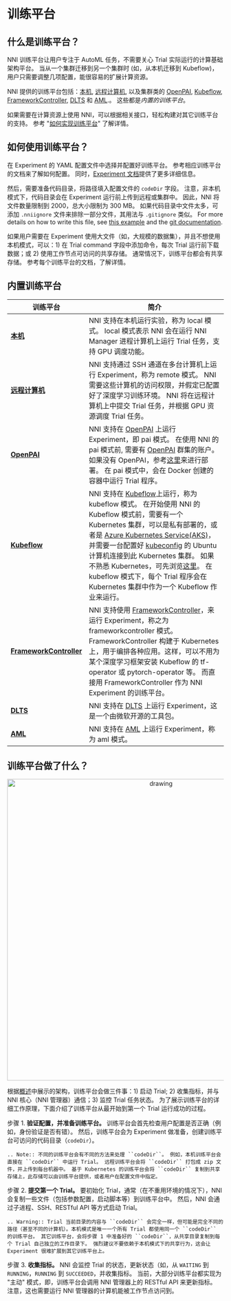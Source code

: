 # 训练平台

## 什么是训练平台？

NNI 训练平台让用户专注于 AutoML 任务，不需要关心 Trial 实际运行的计算基础架构平台。 当从一个集群迁移到另一个集群时 (如，从本机迁移到 Kubeflow)，用户只需要调整几项配置，能很容易的扩展计算资源。

NNI 提供的训练平台包括：[本机](./LocalMode.md), [远程计算机](./RemoteMachineMode.md), 以及集群类的 [OpenPAI](./PaiMode.md), [Kubeflow](./KubeflowMode.md), [FrameworkController](./FrameworkControllerMode.md), [DLTS](./DLTSMode.md) 和 [AML](./AMLMode.md).。 这些都是*内置的训练平台*。

如果需要在计算资源上使用 NNI，可以根据相关接口，轻松构建对其它训练平台的支持。 参考 "[如何实现训练平台](./HowToImplementTrainingService)" 了解详情。

## 如何使用训练平台？

在 Experiment 的 YAML 配置文件中选择并配置好训练平台。 参考相应训练平台的文档来了解如何配置。 同时，[Experiment 文档](../Tutorial/ExperimentConfig)提供了更多详细信息。

然后，需要准备代码目录，将路径填入配置文件的 `codeDir` 字段。 注意，非本机模式下，代码目录会在 Experiment 运行前上传到远程或集群中。 因此，NNI 将文件数量限制到 2000，总大小限制为 300 MB。 如果代码目录中文件太多，可添加 `.nniignore` 文件来排除一部分文件，其用法与 `.gitignore` 类似。 For more details on how to write this file, see [this example](https://github.com/Microsoft/nni/tree/v1.9/examples/trials/mnist-tfv1/.nniignore) and the [git documentation](https://git-scm.com/docs/gitignore#_pattern_format).

如果用户需要在 Experiment 使用大文件（如，大规模的数据集），并且不想使用本机模式，可以：1) 在 Trial command 字段中添加命令，每次 Trial 运行前下载数据；或 2) 使用工作节点可访问的共享存储。 通常情况下，训练平台都会有共享存储。 参考每个训练平台的文档，了解详情。

## 内置训练平台

| 训练平台                                                    | 简介                                                                                                                                                                                                                                                                                                                                                                                                                                                                                                                                     |
| ------------------------------------------------------- | -------------------------------------------------------------------------------------------------------------------------------------------------------------------------------------------------------------------------------------------------------------------------------------------------------------------------------------------------------------------------------------------------------------------------------------------------------------------------------------------------------------------------------------- |
| [__本机__](./LocalMode.md)                                | NNI 支持在本机运行实验，称为 local 模式。 local 模式表示 NNI 会在运行 NNI Manager 进程计算机上运行 Trial 任务，支持 GPU 调度功能。                                                                                                                                                                                                                                                                                                                                                                                                                                              |
| [__远程计算机__](./RemoteMachineMode.md)                     | NNI 支持通过 SSH 通道在多台计算机上运行 Experiment，称为 remote 模式。 NNI 需要这些计算机的访问权限，并假定已配置好了深度学习训练环境。 NNI 将在远程计算机上中提交 Trial 任务，并根据 GPU 资源调度 Trial 任务。                                                                                                                                                                                                                                                                                                                                                                                                   |
| [__OpenPAI__](./PaiMode.md)                             | NNI 支持在 [OpenPAI](https://github.com/Microsoft/pai) 上运行 Experiment，即 pai 模式。 在使用 NNI 的 pai 模式前, 需要有 [OpenPAI](https://github.com/Microsoft/pai) 群集的账户。 如果没有 OpenPAI，参考[这里](https://github.com/Microsoft/pai#how-to-deploy)来进行部署。 在 pai 模式中，会在 Docker 创建的容器中运行 Trial 程序。                                                                                                                                                                                                                                                                |
| [__Kubeflow__](./KubeflowMode.md)                       | NNI 支持在 [Kubeflow](https://github.com/kubeflow/kubeflow)上运行，称为 kubeflow 模式。 在开始使用 NNI 的 Kubeflow 模式前，需要有一个 Kubernetes 集群，可以是私有部署的，或者是 [Azure Kubernetes Service(AKS)](https://azure.microsoft.com/zh-cn/services/kubernetes-service/)，并需要一台配置好 [kubeconfig](https://kubernetes.io/docs/concepts/configuration/organize-cluster-access-kubeconfig/) 的 Ubuntu 计算机连接到此 Kubernetes 集群。 如果不熟悉 Kubernetes，可先浏览[这里](https://kubernetes.io/docs/tutorials/kubernetes-basics/)。 在 kubeflow 模式下，每个 Trial 程序会在 Kubernetes 集群中作为一个 Kubeflow 作业来运行。 |
| [__FrameworkController__](./FrameworkControllerMode.md) | NNI 支持使用 [FrameworkController](https://github.com/Microsoft/frameworkcontroller)，来运行 Experiment，称之为 frameworkcontroller 模式。 FrameworkController 构建于 Kubernetes 上，用于编排各种应用。这样，可以不用为某个深度学习框架安装 Kubeflow 的 tf-operator 或 pytorch-operator 等。 而直接用 FrameworkController 作为 NNI Experiment 的训练平台。                                                                                                                                                                                                                                            |
| [__DLTS__](./DLTSMode.md)                               | NNI 支持在 [DLTS](https://github.com/microsoft/DLWorkspace.git) 上运行 Experiment，这是一个由微软开源的工具包。                                                                                                                                                                                                                                                                                                                                                                                                                                             |
| [__AML__](./AMLMode.md)                                 | NNI 支持在 [AML](https://azure.microsoft.com/zh-cn/services/machine-learning/) 上运行 Experiment，称为 aml 模式。                                                                                                                                                                                                                                                                                                                                                                                                                                  |

## 训练平台做了什么？

<p align="center">
<img src="https://user-images.githubusercontent.com/23273522/51816536-ed055580-2301-11e9-8ad8-605a79ee1b9a.png" alt="drawing" width="700"/>
</p>

根据[概述](../Overview)中展示的架构，训练平台会做三件事：1) 启动 Trial; 2) 收集指标，并与 NNI 核心（NNI 管理器）通信；3) 监控 Trial 任务状态。 为了展示训练平台的详细工作原理，下面介绍了训练平台从最开始到第一个 Trial 运行成功的过程。

步骤 1. **验证配置，并准备训练平台。** 训练平台会首先检查用户配置是否正确（例如，身份验证是否有错）。 然后，训练平台会为 Experiment 做准备，创建训练平台可访问的代码目录（`codeDir`）。

```eval_rst
.. Note:: 不同的训练平台会有不同的方法来处理 ``codeDir``。 例如，本机训练平台会直接在 ``codeDir`` 中运行 Trial。 远程训练平台会将 ``codeDir`` 打包成 zip 文件，并上传到每台机器中。 基于 Kubernetes 的训练平台会将 ``codeDir`` 复制到共享存储上，此存储可以由训练平台提供，或者用户在配置文件中指定。
```

步骤 2. **提交第一个 Trial。** 要初始化 Trial，通常（在不重用环境的情况下），NNI 会复制一些文件（包括参数配置，启动脚本等）到训练平台中。 然后，NNI 会通过子进程、SSH、RESTful API 等方式启动 Trial。

```eval_rst
.. Warning:: Trial 当前目录的内容与 ``codeDir`` 会完全一样，但可能是完全不同的路径（甚至不同的计算机）。本机模式是唯一一个所有 Trial 都使用同一个 ``codeDir`` 的训练平台。 其它训练平台，会将步骤 1 中准备好的 ``codeDir``，从共享目录复制到每个 Trial 自己独立的工作目录下。 强烈建议不要依赖于本机模式下的共享行为，这会让 Experiment 很难扩展到其它训练平台上。
```

步骤 3. **收集指标。**  NNI 会监控 Trial 的状态，更新状态（如，从 `WAITING` 到 `RUNNING`，`RUNNING` 到 `SUCCEEDED`，并收集指标。 当前，大部分训练平台都实现为 "主动" 模式，即，训练平台会调用 NNI 管理器上的 RESTful API 来更新指标。 注意，这也需要运行 NNI 管理器的计算机能被工作节点访问到。
